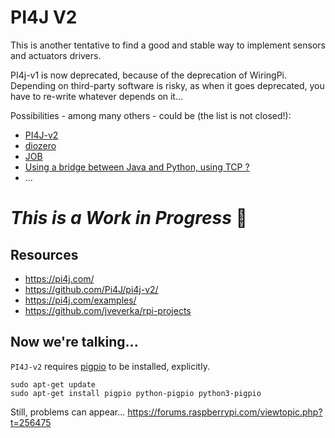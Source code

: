 # PI4J V2
This is another tentative to find a good and stable way to implement sensors and actuators drivers.

PI4j-v1 is now deprecated, because of the deprecation of WiringPi.  
Depending on third-party software is risky, as when it goes deprecated, you have to re-write whatever depends on it...

Possibilities - among many others - could be (the list is not closed!):
- [PI4J-v2](https://github.com/Pi4J/pi4j-v2/)
- [diozero](https://github.com/mattjlewis/diozero)
- [JOB](https://github.com/OlivierLD/JOB)
- [Using a bridge between Java and Python, using TCP ?](../java-python/README.md)
- ...

# _This is a Work in Progress_ 🚧

## Resources
- <https://pi4j.com/>
- <https://github.com/Pi4J/pi4j-v2/>
- <https://pi4j.com/examples/>
- <https://github.com/jveverka/rpi-projects>

## Now we're talking...
`PI4J-v2` requires [pigpio](http://abyz.me.uk/rpi/pigpio/index.html) to be installed, explicitly.
```
sudo apt-get update
sudo apt-get install pigpio python-pigpio python3-pigpio
```
Still, problems can appear... <https://forums.raspberrypi.com/viewtopic.php?t=256475>

